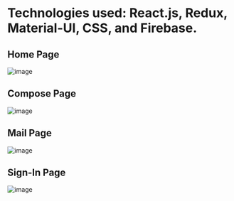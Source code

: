 # Technologies used: React.js, Redux, Material-UI, CSS, and Firebase.  

## Home Page
![image](https://user-images.githubusercontent.com/73797796/134780113-fdc10f81-3110-4ccb-9af1-c3fb8ee4686c.png)

## Compose Page
![image](https://user-images.githubusercontent.com/73797796/134780149-ab45e424-5b3a-4c73-bc2b-b43ac2d85f40.png)

## Mail Page
![image](https://user-images.githubusercontent.com/73797796/134780135-04f52b90-9078-4949-bc3b-d1f2fe907d78.png)

## Sign-In Page
![image](https://user-images.githubusercontent.com/73797796/134780218-f8db81b3-8a94-4426-aadd-7f95ef224fbf.png)
